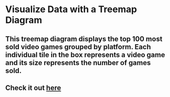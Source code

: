 # Visualize Data with a Treemap Diagram
## This treemap diagram displays the top 100 most sold video games grouped by platform. Each individual tile in the box represents a video game and its size represents the number of games sold.
## Check it out [here](https://tirthp14.github.io/treemap-diagram-data-visualization/)
